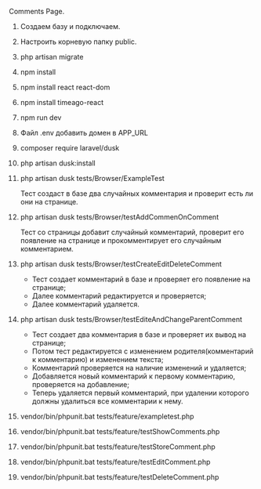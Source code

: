 Comments Page.

1. Создаем базу и подключаем.
2. Настроить корневую папку public.
3. php artisan migrate
4. npm install
5. npm install react react-dom
6. npm install timeago-react
7. npm run dev
8. Файл .env добавить домен в APP_URL
9.  composer require laravel/dusk
10. php artisan dusk:install
11. php artisan dusk tests/Browser/ExampleTest

    Тест создаст в базе два случайных комментария и проверит есть ли они на странице.
    
12. php artisan dusk tests/Browser/testAddCommenOnComment

    Тест со страницы добавит случайный комментарий, проверит его появление на странице и прокомментирует его случайным комментарием.
    
13. php artisan dusk tests/Browser/testCreateEditDeleteComment

    - Тест создает комментарий в базе и проверяет его появление на странице;
    - Далее комментарий редактируется и проверяется;
    - Далее комментарий удаляется.
    
14. php artisan dusk tests/Browser/testEditeAndChangeParentComment

    - Тест создает два комментария в базе и проверяет их вывод на странице;
    - Потом тест редактируется с изменением родителя(комментарий к комментарию) и изменением текста;
    - Комментарий проверяется на наличие изменений и удаляется;
    - Добавляется новый комментарий к первому комментарию, проверяется на добавление;
    - Теперь удаляется первый комментарий, при удалении которого должны удалиться все комментарии к нему.
    
15. vendor/bin/phpunit.bat tests/feature/exampletest.php
16. vendor/bin/phpunit.bat tests/feature/testShowComments.php
17. vendor/bin/phpunit.bat tests/feature/testStoreComment.php
18. vendor/bin/phpunit.bat tests/feature/testEditComment.php
18. vendor/bin/phpunit.bat tests/feature/testDeleteComment.php